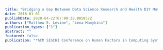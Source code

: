 ```yaml
---
title: "Bridging a Gap Between Data Science Research and Health DIY Movement"
date: 2016-01-01
publishDate: 2020-04-22T07:00:38.885857Z
authors: ["Matthew E. Levine", "Lena Mamykina"]
publication_types: ["1"]
abstract: ""
featured: false
publication: "*ACM SIGCHI Conference on Human Factors in Computing Systems, CHI 2016*"
---
```


